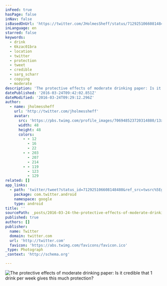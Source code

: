 ```yaml
---
inFeed: true
hasPage: false
inNav: false
isBasedOnUrl: 'https://twitter.com/JHolmesSheff/status/712925106608148480'
inLanguage: en
starred: false
keywords:
  - drink
  - 6kzac01bra
  - location
  - twitter
  - protection
  - tweet
  - credible
  - sarg_scharr
  - copying
  - moderate
description: 'The protective effects of moderate drinking paper: Is it credible that 1 drink per week gives this much protection?'
datePublished: '2016-03-24T09:42:02.851Z'
dateModified: '2016-03-24T09:29:12.296Z'
author:
  - name: jholmessheff
    url: 'http://twitter.com/jholmessheff'
    avatar:
      src: 'https://pbs.twimg.com/profile_images/706948523720314880/13xETZe-_normal.jpg'
      width: 48
      height: 48
      colors:
        - - 12
          - 16
          - 22
        - - 203
          - 207
          - 214
        - - 119
          - 123
          - 129
related: []
app_links:
  - path: 'twitter/tweet?status_id=712925106608148480&ref_src=twsrc%5Egoogle%7Ctwcamp%5Eandroidseo%7Ctwgr%5Estatus%7Ctwterm%5E712925106608148480'
    package: com.twitter.android
    namespace: google
    type: android
title: ''
sourcePath: _posts/2016-03-24-the-protective-effects-of-moderate-drinking-paper-is-it-cre.md
published: true
authors: []
publisher:
  name: Twitter
  domain: twitter.com
  url: 'http://twitter.com'
  favicon: 'https://abs.twimg.com/favicons/favicon.ico'
_type: Photograph
_context: 'http://schema.org'

---
```

![The protective effects of moderate drinking paper: Is it credible that 1 drink per week gives this much protection?](https://s3-us-west-2.amazonaws.com/the-grid-img/p/014f49532c7d62da056a051e95c9aa8141b15541.jpg)